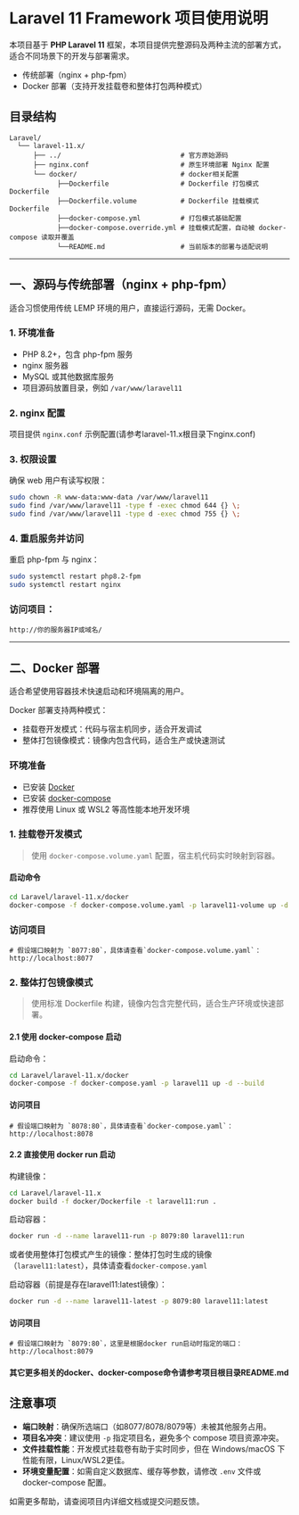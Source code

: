 # Laravel 11 Framework 项目使用说明

本项目基于 **PHP Laravel 11** 框架，本项目提供完整源码及两种主流的部署方式，适合不同场景下的开发与部署需求。

- 传统部署（nginx + php-fpm）
- Docker 部署（支持开发挂载卷和整体打包两种模式）

## 目录结构

```text
Laravel/
  └── laravel-11.x/
      ├── ../                              # 官方原始源码
      ├── nginx.conf                       # 原生环境部署 Nginx 配置
      └── docker/                          # docker相关配置
            ├──Dockerfile                  # Dockerfile 打包模式Dockerfile
            ├──Dockerfile.volume           # Dockerfile 挂载模式Dockerfile
            ├──docker-compose.yml          # 打包模式基础配置
            ├──docker-compose.override.yml # 挂载模式配置，自动被 docker-compose 读取并覆盖
            └──README.md                   # 当前版本的部署与适配说明
```
---

## 一、源码与传统部署（nginx + php-fpm）

适合习惯使用传统 LEMP 环境的用户，直接运行源码，无需 Docker。

### 1. 环境准备

- PHP 8.2+，包含 php-fpm 服务
- nginx 服务器
- MySQL 或其他数据库服务
- 项目源码放置目录，例如 `/var/www/laravel11`

### 2. nginx 配置

项目提供 `nginx.conf` 示例配置(请参考laravel-11.x根目录下nginx.conf)

### 3. 权限设置

确保 web 用户有读写权限：

```bash
sudo chown -R www-data:www-data /var/www/laravel11
sudo find /var/www/laravel11 -type f -exec chmod 644 {} \;
sudo find /var/www/laravel11 -type d -exec chmod 755 {} \;
```

### 4. 重启服务并访问

重启 php-fpm 与 nginx：

```bash
sudo systemctl restart php8.2-fpm
sudo systemctl restart nginx
```

### 访问项目：
```
http://你的服务器IP或域名/
```
---

## 二、Docker 部署

适合希望使用容器技术快速启动和环境隔离的用户。

Docker 部署支持两种模式：

- 挂载卷开发模式：代码与宿主机同步，适合开发调试
- 整体打包镜像模式：镜像内包含代码，适合生产或快速测试

### 环境准备

- 已安装 [Docker](https://docs.docker.com/get-docker/)
- 已安装 [docker-compose](https://docs.docker.com/compose/install/)
- 推荐使用 Linux 或 WSL2 等高性能本地开发环境

### 1. 挂载卷开发模式

> 使用 `docker-compose.volume.yaml` 配置，宿主机代码实时映射到容器。

#### 启动命令

```bash
cd Laravel/laravel-11.x/docker
docker-compose -f docker-compose.volume.yaml -p laravel11-volume up -d --build
```

### 访问项目
```
# 假设端口映射为 `8077:80`，具体请查看`docker-compose.volume.yaml`：
http://localhost:8077
```

### 2. 整体打包镜像模式

> 使用标准 Dockerfile 构建，镜像内包含完整代码，适合生产环境或快速部署。

#### 2.1 使用 docker-compose 启动

启动命令：

```bash
cd Laravel/laravel-11.x/docker
docker-compose -f docker-compose.yaml -p laravel11 up -d --build
```
#### 访问项目

```
# 假设端口映射为 `8078:80`，具体请查看`docker-compose.yaml`：
http://localhost:8078
```

#### 2.2 直接使用 docker run 启动

构建镜像：

```bash
cd Laravel/laravel-11.x
docker build -f docker/Dockerfile -t laravel11:run .
```

启动容器：

```bash
docker run -d --name laravel11-run -p 8079:80 laravel11:run
```

或者使用整体打包模式产生的镜像：整体打包时生成的镜像（`laravel11:latest`），具体请查看`docker-compose.yaml`

启动容器（前提是存在laravel11:latest镜像）：

```bash
docker run -d --name laravel11-latest -p 8079:80 laravel11:latest
```

#### 访问项目

```
# 假设端口映射为 `8079:80`，这里是根据docker run启动时指定的端口：
http://localhost:8079
```

#### 其它更多相关的docker、docker-compose命令请参考项目根目录README.md

## 注意事项

- **端口映射**：确保所选端口（如8077/8078/8079等）未被其他服务占用。
- **项目名冲突**：建议使用 `-p` 指定项目名，避免多个 compose 项目资源冲突。
- **文件挂载性能**：开发模式挂载卷有助于实时同步，但在 Windows/macOS 下性能有限，Linux/WSL2更佳。
- **环境变量配置**：如需自定义数据库、缓存等参数，请修改 `.env` 文件或 docker-compose 配置。

如需更多帮助，请查阅项目内详细文档或提交问题反馈。